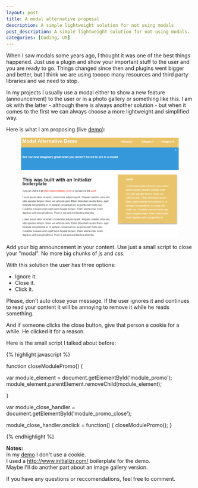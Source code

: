 ```yaml
---
layout: post
title: A modal alternative proposal
description: A simple lightweight solution for not using modals
post_description: A simple lightweight solution for not using modals.
categories: [Coding, UX]
---
```


When I saw modals some years ago, I thought it was one of the best things happened. Just use a plugin and show your important stuff to the user and you are ready to go. Things changed since then and plugins went bigger and better, but I think we are using tooooo many resources and third party libraries and we need to stop.

In my projects I usually use a modal either to show a new feature (announcement) to the user or in a photo gallery or something like this. I am ok with the latter - although there is always another solution - but when it comes to the first we can always choose a more lightweight and simplified way.

Here is what I am proposing (live [demo](https://codegaze.github.io/demos/modal_alternative)):

<figure>
  <a href="/public/example_big.png"><img src="/public/example_big.png" border="0"></a>
</figure>

Add your big announcement in your content. Use just a small script to close your "modal". No more big chunks of js and css.

With this solution the user has three options:

* Ignore it.
* Close it.
* Click it.

Please, don't auto close your message.
If the user ignores it and continues to read your content it will be annoying to remove it while he reads something.

And if someone clicks the close button, give that person a cookie for a while. He clicked it for a reason.

Here is the small script I talked about before:

{% highlight javascript %}

function closeModulePromo() {

  var module_element = document.getElementById('module_promo');
  module_element.parentElement.removeChild(module_element);

}

var module_close_handler = document.getElementById('module_promo_close');

module_close_handler.onclick = function() {
  closeModulePromo();
}

{% endhighlight %}


**Notes:**<br>
In my [demo](https://codegaze.github.io/demos/modal_alternative) I don't use a cookie.<br>
I used a <a href="http://www.initializr.com/">http://www.initializr.com/</a> boilerplate for the demo.<br>
Maybe I'll do another part about an image gallery version.

If you have any questions or reccomendations, feel free to comment.
